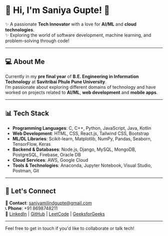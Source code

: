 # 🌟 Hi, I'm **Saniya Gupte**! 🌟

✨ A passionate **Tech Innovator** with a love for **AI/ML** and **cloud technologies**.  
✨ Exploring the world of software development, machine learning, and problem-solving through code!

---

## 💻 **About Me**

Currently in my **pre final year** of **B.E. Engineering in Information Technology** at **Savitribai Phule Pune University**.  
I’m passionate about exploring different domains of technology and have worked on projects related to **AI/ML**, **web development** and **mobile apps**.

---

## 📊 **Tech Stack**

- **Programming Languages**: C, C++, Python, JavaScript, Java, Kotlin  
- **Web Development**: HTML, CSS, React.js, Tailwind CSS, Bootstrap  
- **ML/DL Libraries**: Scikit-learn, Matplotlib, NumPy, Pandas, Seaborn, TensorFlow, Keras  
- **Backend & Databases**: Node.js, Django, MySQL, MongoDB, PostgreSQL, Firebase, Oracle DB  
- **Cloud Services**: AWS, Google Cloud  
- **Tools & Technologies**: Anaconda, Jupyter Notebook, Visual Studio, Postman, Git  

---

## 💬 **Let's Connect**

📧 **Contact**: [saniyamilindgupte@gmail.com](mailto:saniyamilindgupte@gmail.com)  
📞 **Phone**: +91 8698748211  
🔗 [LinkedIn](https://www.linkedin.com) | [GitHub](https://github.com) | [LeetCode](https://leetcode.com) | [GeeksforGeeks](https://www.geeksforgeeks.org)

---

Feel free to get in touch if you'd like to collaborate or talk tech! 
